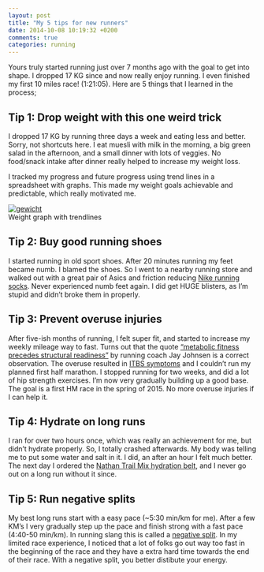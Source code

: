 ```yaml
---
layout: post
title: "My 5 tips for new runners"
date: 2014-10-08 10:19:32 +0200
comments: true
categories: running 
---
```


Yours truly started running just over 7 months ago with the goal to get into shape. I dropped 17 KG since and now really enjoy running. I even finished my first 10 miles race! (1:21:05). Here are 5 things that I learned in the process;

<!-- more -->

## Tip 1: Drop weight with this one weird trick
I dropped 17 KG by running three days a week and eating less and better. Sorry, not shortcuts here. I eat muesli with milk in the morning, a big green salad in the afternoon, and a small dinner with lots of veggies. No food/snack intake after dinner really helped to increase my weight loss. 

I tracked my progress and future progress using trend lines in a spreadsheet with graphs. This made my weight goals achievable and predictable, which really motivated me. 

<div class="thumbnail"><a href="https://www.evernote.com/shard/s48/sh/21dc30f3-f5a1-41ac-b88b-b40b760a67b0/102f7f87f94c39de4e897876e76a9edc"><img src="https://www.evernote.com/shard/s48/sh/21dc30f3-f5a1-41ac-b88b-b40b760a67b0/102f7f87f94c39de4e897876e76a9edc/deep/0/gewicht.png?width=600" alt="gewicht" /></a><br /><span>Weight graph with trendlines</span></div>

## Tip 2: Buy good running shoes
I started running in old sport shoes. After 20 minutes running my feet became numb. I blamed the shoes. So I went to a nearby running store and walked out with a great pair of Asics and friction reducing [Nike running socks](http://store.nike.com/gb/en_gb/pd/elite-lightweight-quarter-running-socks/pid-754222/pgid-754223). Never experienced numb feet again. I did get HUGE blisters, as I’m stupid and didn’t broke them in properly.

## Tip 3: Prevent overuse injuries
After five-ish months of running, I felt super fit, and started to increase my weekly mileage way to fast. Turns out that the quote [“metabolic fitness precedes structural readiness”](http://runnersconnect.net/running-injury-prevention/why-runners-get-hurt/) by running coach Jay Johnsen is a correct observation. The overuse resulted in [ITBS symptoms](http://www.runnersworld.com/tag/itbs-iliotibial-band-syndrome) and I couldn’t run my planned first half marathon. I stopped running for two weeks, and did a lot of hip strength exercises. I’m now very gradually building up a good base. The goal is a first HM race in the spring of 2015. No more overuse injuries if I can help it.

## Tip 4: Hydrate on long runs
I ran for over two hours once, which was really an achievement for me, but didn’t hydrate properly. So, I totally crashed afterwards. My body was telling me to put some water and salt in it. I did, an after an hour I felt much better. The next day I ordered the [Nathan Trail Mix hydration belt](http://www.nathansports.com/hydration/hydration-belts/trail-mix), and I never go out on a long run without it since.

## Tip 5: Run negative splits
My best long runs start with a easy pace (~5:30 min/km for me). After a few KM’s I very gradually step up the pace and finish strong with a fast pace (4:40-50 min/km). In running slang this is called a [negative split](http://www.runnersworld.com/race-training/positives-negative-splits?page=single). In my limited race experience, I noticed that a lot of folks go out way too fast in the beginning of the race and they have a extra hard time towards the end of their race. With a negative split, you better distibute your energy.
